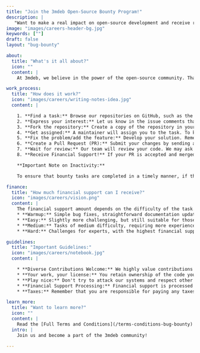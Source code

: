```yaml
---
title: "Join the 3mdeb Open-Source Bounty Program!"
description: |
   "Want to make a real impact on open-source development and receive recognition for your work? 3mdeb invites you to participate in our Open-Source Contribution Bounty Program!"
image: "images/careers-header-bg.jpg"
keywords: [""]
draft: false
layout: "bug-bounty"

about:
  title: "What's it all about?"
  icon: ""
  content: |
    At 3mdeb, we believe in the power of the open-source community. That's why we've created a program to provide financial support for your help in improving our projects, such as Dasharo and others. You can contribute to fixing bugs, adding new features, and even enhancing documentation.

work_process:
  title: "How does it work?"
  icon: "images/careers/writing-notes-idea.jpg"
  content: |

    1. **Find a task:** Browse our repositories on GitHub, such as the ones available in the [Dasharo](https://github.com/orgs/Dasharo/repositories) and [Zarhus](https://github.com/orgs/zarhus/repositories) organizations, and look for issues tagged with "bounty" and a category tag (e.g., "bounty-easy"). The category tag indicates the approximate financial support range you might receive.
    2. **Express your interest:** Let us know in the issue comments that you'd like to work on it.
    3. **Fork the repository:** Create a copy of the repository in your GitHub account.
    4. **Get assigned:** A maintainer will assign you to the task. To keep the task active, please provide regular updates on your progress.
    5. **Fix the problem/add the feature:** Develop your solution. Remember to follow the project's coding guidelines!
    6. **Create a Pull Request (PR):** Submit your changes by sending a PR to the original repository.
    7. **Wait for review:** Our team will review your code. We may ask you to make some adjustments.
    8. **Receive Financial Support!** If your PR is accepted and merged, you may receive financial support in recognition of your valuable contribution!

    **Important Note on Inactivity:**

    To ensure that bounty tasks are completed in a timely manner, if there is no meaningful update or code commit on your assigned task for one (1) month, you may be unassigned from the task. This allows others to take over and prevents tasks from becoming stalled. Please communicate regularly about your progress, even if it's just a small update.

finance:
  title: "How much financial support can I receive?"
  icon: "images/careers/vision.png"
  content: |
    The financial support amount depends on the difficulty of the task. We have tasks for everyone, from beginners to experts!
    * **Warmup:** Simple bug fixes, straightforward documentation updates, adding minor tests (1-50 USD gross)
    * **Easy:** Slightly more challenging, but still suitable for those with basic knowledge (51-100 USD gross)
    * **Medium:** Tasks of medium difficulty, requiring more experience (101-250 USD gross)
    * **Hard:** Challenges for experts, with the highest financial support (251-500+ USD gross)

guidelines:
  title: "Important Guidelines:"
  icon: "images/careers/notebook.jpg"
  content: |

    * **Diverse Contributions Welcome:** We highly value contributions across various domains that enhance our open-source projects. While code contributions (e.g., bug fixes, new features, scripts) are central, we also welcome valuable efforts in areas such as validation results, documentation, community management, marketing materials, SEO/web improvements, and event organization. If your contribution helps our projects grow, it might be eligible for financial support.
    * **Your work, your license:** You retain ownership of the code you write, but you agree to license it under an open-source license.
    * **Play nice:** Don't try to attack our systems and respect other users.
    * **Financial Support Processing:** Financial support is processed via our [3mdeb Open-Source Collective page on Open Collective](https://opencollective.com/3mdeb_com). All payments are handled through this platform.
    * **Taxes:** Remember that you are responsible for paying any taxes in your country.

learn_more:
  title: "Want to learn more?"
  icon: ""
  content: |
    Read the [Full Terms and Conditions](/terms-conditions-bug-bounty) for all the details.
  intro: |
    Join us and become a part of the 3mdeb community!

---
```

